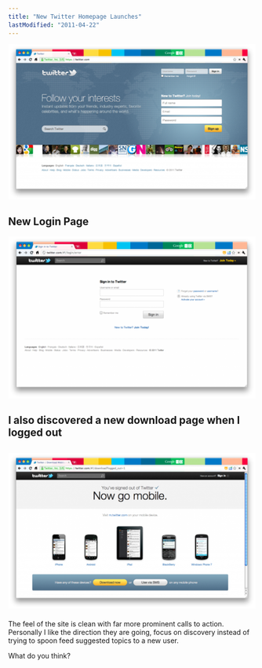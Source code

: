 ```yaml
---
title: "New Twitter Homepage Launches"
lastModified: "2011-04-22"
---
```


[![](/images/twitter-home-1024x645.png "Twitter Home 2011")](http://nickdenardis.com/wp-content/uploads/2011/04/twitter-home.png)

## New Login Page

[![](/images/twitter-login-1024x670.png "Twitter Login 2011")](http://nickdenardis.com/wp-content/uploads/2011/04/twitter-login.png)

## I also discovered a new download page when I logged out

## [![](/images/twitter-download-1024x645.png "Download Twitter 2011")](http://nickdenardis.com/wp-content/uploads/2011/04/twitter-download.png)

The feel of the site is clean with far more prominent calls to action. Personally I like the direction they are going, focus on discovery instead of trying to spoon feed suggested topics to a new user.

What do you think?
